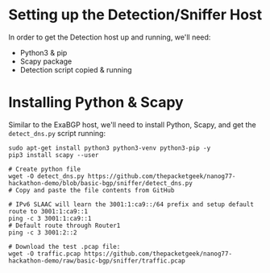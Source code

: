 # Setting up the Detection/Sniffer Host
In order to get the Detection host up and running, we'll need:
- Python3 & pip
- Scapy package
- Detection script copied & running


# Installing Python & Scapy
Similar to the ExaBGP host, we'll need to install Python, Scapy, and get the `detect_dns.py` script running:

    sudo apt-get install python3 python3-venv python3-pip -y
    pip3 install scapy --user

    # Create python file
    wget -O detect_dns.py https://github.com/thepacketgeek/nanog77-hackathon-demo/blob/basic-bgp/sniffer/detect_dns.py
    # Copy and paste the file contents from GitHub

    # IPv6 SLAAC will learn the 3001:1:ca9::/64 prefix and setup default route to 3001:1:ca9::1
    ping -c 3 3001:1:ca9::1
    # Default route through Router1
    ping -c 3 3001:2::2

    # Download the test .pcap file:
    wget -O traffic.pcap https://github.com/thepacketgeek/nanog77-hackathon-demo/raw/basic-bgp/sniffer/traffic.pcap
